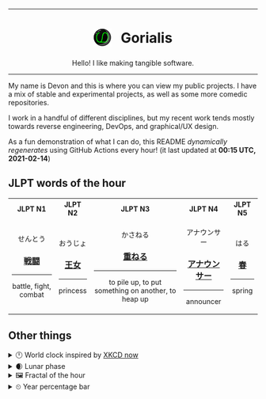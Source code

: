 ***

<h1 align="center">
<sub>
    <img src="readme/resources/avatar.png" height="36">
</sub>
&nbsp;
Gorialis
</h1>
<p align="center">
Hello! I like making tangible software.
</p>

***

My name is Devon and this is where you can view my public projects. I have a mix of stable and experimental projects, as well as some more comedic repositories.

I work in a handful of different disciplines, but my recent work tends mostly towards reverse engineering, DevOps, and graphical/UX design.

As a fun demonstration of what I can do, this README *dynamically regenerates* using GitHub Actions every hour! (it last updated at **00:15 UTC, 2021-02-14**)

<h2>JLPT words of the hour</h2>
<table>
    <tr>
        <th>JLPT N1</th>
        <th>JLPT N2</th>
        <th>JLPT N3</th>
        <th>JLPT N4</th>
        <th>JLPT N5</th>
    </tr>
    <tr>
        <td>
            <p align="center">せんとう</p>
            <h3 align="center"><b><a href="https://jisho.org/search/%E6%88%A6%E9%97%98">戦闘</a></b></h3>
            <hr>
            <p align="center">battle,<wbr> fight,<wbr> combat</p>
        </td>
        <td>
            <p align="center">おうじょ</p>
            <h3 align="center"><b><a href="https://jisho.org/search/%E7%8E%8B%E5%A5%B3">王女</a></b></h3>
            <hr>
            <p align="center">princess</p>
        </td>
        <td>
            <p align="center">かさねる</p>
            <h3 align="center"><b><a href="https://jisho.org/search/%E9%87%8D%E3%81%AD%E3%82%8B">重ねる</a></b></h3>
            <hr>
            <p align="center">to pile up,<wbr> to put something on another,<wbr> to heap up</p>
        </td>
        <td>
            <p align="center">アナウンサー</p>
            <h3 align="center"><b><a href="https://jisho.org/search/%E3%82%A2%E3%83%8A%E3%82%A6%E3%83%B3%E3%82%B5%E3%83%BC">アナウンサー</a></b></h3>
            <hr>
            <p align="center">announcer</p>
        </td>
        <td>
            <p align="center">はる</p>
            <h3 align="center"><b><a href="https://jisho.org/search/%E6%98%A5">春</a></b></h3>
            <hr>
            <p align="center">spring</p>
        </td>
    </tr>
</table>

<h2>Other things</h2>
<details>
<summary>🕛  World clock inspired by <a href="https://xkcd.com/now">XKCD now</a></summary>

> <img src="generated/now.png" width="512">

</details>
<details>
<summary>🌒 Lunar phase</summary>

The moon is approximately 9.73% through its phase (Waxing Crescent).

</details>
<details>
<summary>&#x1f5bc; Fractal of the hour</summary>

> <img src="generated/fractal.png" width="512">

</details>
<details>
<summary>&#x23f2; Year percentage bar</summary>
<pre><code>2021 [██▁▁▁▁▁▁▁▁▁▁▁▁▁▁▁▁▁▁] 12.06%</code></pre>
</details>
